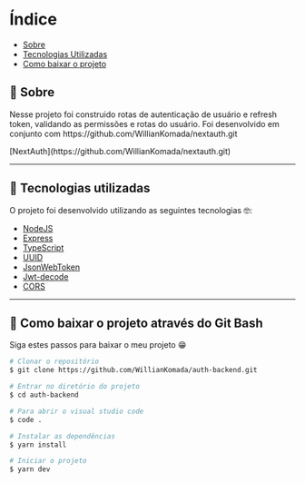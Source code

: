 # Índice

- [Sobre](#-sobre)
- [Tecnologias Utilizadas](#-tecnologias-utilizadas)
- [Como baixar o projeto](#-como-baixar-o-projeto)

## 📝 Sobre

<p>
  Nesse projeto foi construido rotas de autenticação de usuário e refresh token, validando as permissões e rotas do usuário. Foi desenvolvido em conjunto com https://github.com/WillianKomada/nextauth.git
</p> [NextAuth](https://github.com/WillianKomada/nextauth.git)

---

## 🚀 Tecnologias utilizadas

<p>O projeto foi desenvolvido utilizando as seguintes tecnologias 🤓:</p>

- [NodeJS](https://nodejs.org/en/)
- [Express](https://expressjs.com/pt-br/)
- [TypeScript](https://www.typescriptlang.org/)
- [UUID](https://github.com/uuidjs/uuid)
- [JsonWebToken](https://github.com/auth0/node-jsonwebtoken)
- [Jwt-decode](https://github.com/auth0/jwt-decode)
- [CORS](https://github.com/expressjs/cors)

---

## 📁 Como baixar o projeto através do Git Bash

<p>Siga estes passos para baixar o meu projeto 😁</p>

```bash
# Clonar o repositório
$ git clone https://github.com/WillianKomada/auth-backend.git

# Entrar no diretório do projeto
$ cd auth-backend

# Para abrir o visual studio code
$ code .

# Instalar as dependências
$ yarn install

# Iniciar o projeto
$ yarn dev
```
